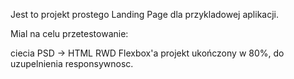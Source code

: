 Jest to projekt prostego Landing Page dla przykladowej aplikacji.

Mial na celu przetestowanie:

ciecia PSD -> HTML
RWD
Flexbox'a
projekt ukończony w 80%, do uzupelnienia responsywnosc.
